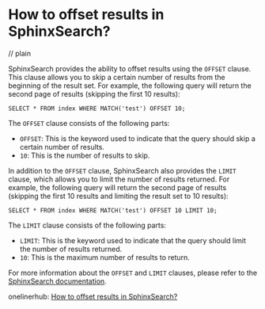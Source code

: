# How to offset results in SphinxSearch?
// plain

SphinxSearch provides the ability to offset results using the `OFFSET` clause. This clause allows you to skip a certain number of results from the beginning of the result set. For example, the following query will return the second page of results (skipping the first 10 results):
```
SELECT * FROM index WHERE MATCH('test') OFFSET 10;
```
The `OFFSET` clause consists of the following parts:
- `OFFSET`: This is the keyword used to indicate that the query should skip a certain number of results.
- `10`: This is the number of results to skip.

In addition to the `OFFSET` clause, SphinxSearch also provides the `LIMIT` clause, which allows you to limit the number of results returned. For example, the following query will return the second page of results (skipping the first 10 results and limiting the result set to 10 results):
```
SELECT * FROM index WHERE MATCH('test') OFFSET 10 LIMIT 10;
```

The `LIMIT` clause consists of the following parts:
- `LIMIT`: This is the keyword used to indicate that the query should limit the number of results returned.
- `10`: This is the maximum number of results to return.

For more information about the `OFFSET` and `LIMIT` clauses, please refer to the [SphinxSearch documentation](http://sphinxsearch.com/docs/current.html#sphinxql-select).

onelinerhub: [How to offset results in SphinxSearch?](https://onelinerhub.com/sphinx-search/how-to-offset-results-in-sphinxsearch)
